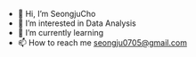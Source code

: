 - 👋 Hi, I’m SeongjuCho
- 👀 I’m interested in Data Analysis
- 🌱 I’m currently learning 
- 📫 How to reach me seongju0705@gmail.com

<!---
seongju0705/seongju0705 is a ✨ special ✨ repository because its `README.md` (this file) appears on your GitHub profile.
You can click the Preview link to take a look at your changes.
--->
